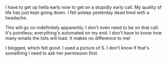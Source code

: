 I have to get up hella early now to get on a stupidly early call. My quality of life has just kept going down. I fell asleep yesterday dead tired with a headache.

This will go on indefinitely apparently. I don't even need to be on that call. It's pointless; everything's automated on my end. I don't have to know how many emails the lists will load. It makes no difference to me!

I blogged, which felt good. I used a picture of S. I don't know if that's something I need to ask her permission first.
